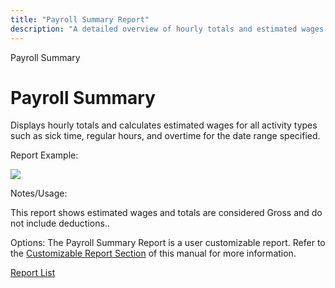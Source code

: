 ```yaml
---
title: "Payroll Summary Report"
description: "A detailed overview of hourly totals and estimated wages for various activity types within a specified date range, including sick time, regular hours, and overtime."
---
```


Payroll Summary

# Payroll Summary

Displays hourly totals and calculates estimated wages for all activity types such as sick time, regular hours, and overtime for the date range specified.

Report Example:

![](/img/Payroll_Summary.gif)

Notes/Usage:

This report shows estimated wages and totals are considered Gross and do not include deductions..

Options: The Payroll Summary Report is a user customizable report. Refer to the [Customizable Report Section](../../User_Customizable_Reports.md) of this manual for more information.

[Report List](../Report_List.md)
